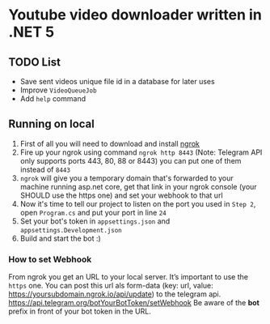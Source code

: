 # Youtube video downloader written in .NET 5
## TODO List
- Save sent videos unique file id in a database for later uses
- Improve `VideoQueueJob`
- Add `help` command
## Running on local
1. First of all you will need to download and install [ngrok](https://ngrok.com/download)
2. Fire up your ngrok using command `ngrok http 8443` (Note: Telegram API only supports ports 443, 80, 88 or 8443) you can put one of them instead of `8443`
3. `ngrok` will give you a temporary domain that's forwarded to your machine running asp.net core, get that link in your ngrok console (your SHOULD use the https one) and set your webhook to that url
4. Now it's time to tell our project to listen on the port you used in `Step 2`, open `Program.cs` and put your port in line `24`
5. Set your bot's token in `appsettings.json` and `appsettings.Development.json`
6. Build and start the bot :)


### How to set Webhook
From ngrok you get an URL to your local server. It’s important to use the `https` one. You can post this url als form-data (key: url, value: https://yoursubdomain.ngrok.io/api/update) to the telegram api.
https://api.telegram.org/botYourBotToken/setWebhook
Be aware of the **bot** prefix in front of your bot token in the URL.
